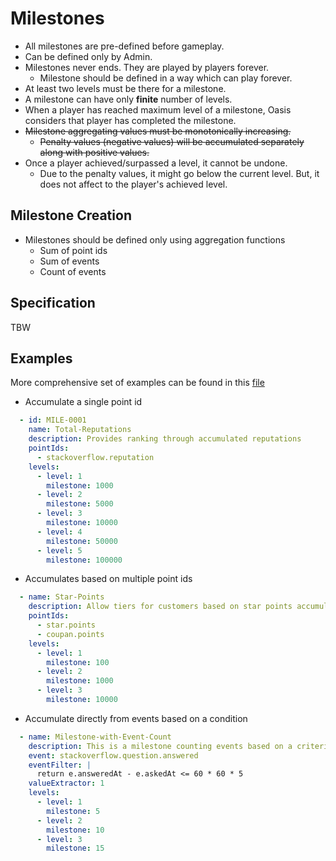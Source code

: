 # Milestones

* All milestones are pre-defined before gameplay.
* Can be defined only by Admin.
* Milestones never ends. They are played by players forever.
    * Milestone should be defined in a way which can play forever.
* At least two levels must be there for a milestone.
* A milestone can have only **finite** number of levels.
* When a player has reached maximum level of a milestone, Oasis considers that player has completed the milestone.
* ~~Milestone aggregating values must be monotonically increasing.~~
    * ~~Penalty values (negative values) will be accumulated separately along with positive values.~~
* Once a player achieved/surpassed a level, it cannot be undone.
  * Due to the penalty values, it might go below the current level. But, it does not
  affect to the player's achieved level.
  
## Milestone Creation

* Milestones should be defined only using aggregation functions
    * Sum of point ids
    * Sum of events  
    * Count of events
  
## Specification
TBW

## Examples

More comprehensive set of examples can be found in this [file](elements/milestones/src/test/resources/milestones.yml)

* Accumulate a single point id
```yaml
  - id: MILE-0001
    name: Total-Reputations
    description: Provides ranking through accumulated reputations
    pointIds:
      - stackoverflow.reputation
    levels:
      - level: 1
        milestone: 1000
      - level: 2
        milestone: 5000
      - level: 3
        milestone: 10000
      - level: 4
        milestone: 50000
      - level: 5
        milestone: 100000
```

* Accumulates based on multiple point ids
```yaml
  - name: Star-Points
    description: Allow tiers for customers based on star points accumulated
    pointIds:
      - star.points
      - coupan.points
    levels:
      - level: 1
        milestone: 100
      - level: 2
        milestone: 1000
      - level: 3
        milestone: 10000
```

* Accumulate directly from events based on a condition
```yaml
  - name: Milestone-with-Event-Count
    description: This is a milestone counting events based on a criteria.
    event: stackoverflow.question.answered
    eventFilter: |
      return e.answeredAt - e.askedAt <= 60 * 60 * 5
    valueExtractor: 1
    levels:
      - level: 1
        milestone: 5
      - level: 2
        milestone: 10
      - level: 3
        milestone: 15
```